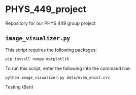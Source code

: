 # PHYS_449_project

Repository for our PHYS 449 group project

## `image_visualizer.py`

This script requires the following packages:

```{cmd}
pip install numpy matplotlib 
```

To run this script, enter the following into the command line:

```{cmd}
python image_visualizer.py data/even_mnist.csv
```

Testing (Ben)